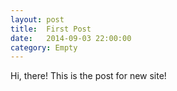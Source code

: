 ```yaml
---
layout: post
title:  First Post
date:   2014-09-03 22:00:00
category: Empty
---
```


<p>Hi, there! This is the post for new site!</p>
